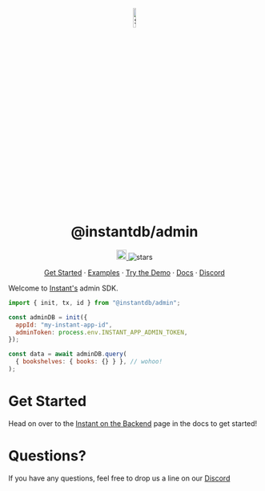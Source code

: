<p align="center">
  <a href="https://instantdb.com">
    <img alt="Shows the Instant logo" src="https://instantdb.com/img/icon/android-chrome-512x512.png" width="10%">
  </a>
  <h1 align="center">@instantdb/admin</h1>
</p>

<p align="center">
  <a 
    href="https://discord.com/invite/VU53p7uQcE" >
    <img height=20 src="https://img.shields.io/discord/1031957483243188235" />
  </a>
  <img src="https://img.shields.io/github/stars/instantdb/instant" alt="stars">
</p>

<p align="center">
   <a href="https://www.instantdb.com/docs/backend">Get Started</a> · 
   <a href="https://instantdb.com/examples">Examples</a> · 
   <a href="https://instantdb.com/tutorial">Try the Demo</a> · 
   <a href="https://www.instantdb.com/docs/backend">Docs</a> · 
   <a href="https://discord.com/invite/VU53p7uQcE">Discord</a>
<p>

Welcome to [Instant's](http://instantdb.com) admin SDK.

```javascript
import { init, tx, id } from "@instantdb/admin";

const adminDB = init({
  appId: "my-instant-app-id",
  adminToken: process.env.INSTANT_APP_ADMIN_TOKEN,
});

const data = await adminDB.query(
  { bookshelves: { books: {} } }, // wohoo!
);
```

# Get Started

Head on over to the [Instant on the Backend](https://www.instantdb.com/docs/backend) page in the docs to get started!

# Questions?

If you have any questions, feel free to drop us a line on our [Discord](https://discord.com/invite/VU53p7uQcE)
